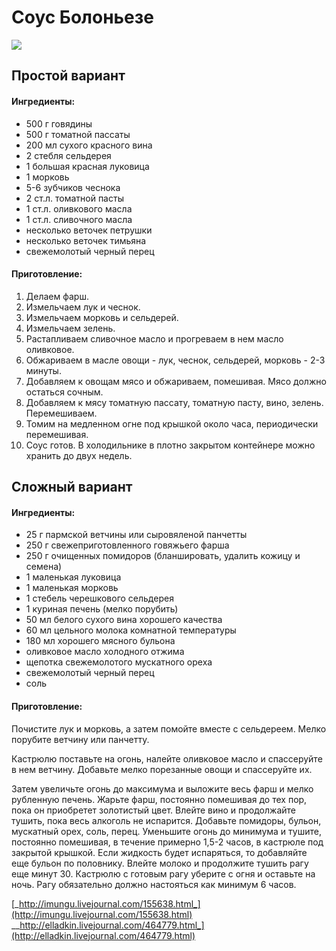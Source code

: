 # Соус Болоньезе

![](https://s-media-cache-ak0.pinimg.com/564x/60/45/48/604548b99e1f1cedac0c551897ceb18f.jpg)

## Простой вариант

#### Ингредиенты:

* 500 г говядины
* 500 г томатной пассаты
* 200 мл сухого красного вина
* 2 стебля сельдерея
* 1 большая красная луковица
* 1 морковь
* 5-6 зубчиков чеснока
* 2 ст.л. томатной пасты
* 1 ст.л. оливкового масла
* 1 ст.л. сливочного масла
* несколько веточек петрушки 
* несколько веточек тимьяна
* свежемолотый черный перец

#### Приготовление:

1. Делаем фарш.
2. Измельчаем лук и чеснок.
3. Измельчаем морковь и сельдерей.
4. Измельчаем зелень.
5. Растапливаем сливочное масло и прогреваем в нем масло оливковое.
6. Обжариваем в масле овощи - лук, чеснок, сельдерей, морковь - 2-3 минуты.
7. Добавляем к овощам мясо и обжариваем, помешивая. Мясо должно остаться сочным.
8. Добавляем к мясу томатную пассату, томатную пасту, вино, зелень. Перемешиваем.
9. Томим на медленном огне под крышкой около часа, периодически перемешивая.
10. Соус готов. В холодильнике в плотно закрытом контейнере можно хранить до двух недель.

## Сложный вариант

#### Ингредиенты:

* 25 г пармской ветчины или сыровяленой панчетты
* 250 г свежеприготовленного говяжьего фарша
* 250 г очищенных помидоров \(бланшировать, удалить кожицу и семена\)
* 1 маленькая луковица
* 1 маленькая морковь
* 1 стебель черешкового сельдерея
* 1 куриная печень \(мелко порубить\)
* 50 мл белого сухого вина хорошего качества
* 60 мл цельного молока комнатной температуры
* 180 мл хорошего мясного бульона
* оливковое масло холодного отжима
* щепотка свежемолотого мускатного ореха
* свежемолотый черный перец
* соль

#### Приготовление:

Почистите лук и морковь, а затем помойте вместе с сельдереем. Мелко порубите ветчину или панчетту.

Кастрюлю поставьте на огонь, налейте оливковое масло и спассеруйте в нем ветчину. Добавьте мелко порезанные овощи и спассеруйте их.

Затем увеличьте огонь до максимума и выложите весь фарш и мелко рубленную печень. Жарьте фарш, постоянно помешивая до тех пор, пока он приобретет золотистый цвет. Влейте вино и продолжайте тушить, пока весь алкоголь не испарится. Добавьте помидоры, бульон, мускатный орех, соль, перец. Уменьшите огонь до минимума и тушите, постоянно помешивая, в течение примерно 1,5-2 часов, в кастрюле под закрытой крышкой. Если жидкость будет испаряться, то добавляйте еще бульон по половнику. Влейте молоко и продолжите тушить рагу еще минут 30. Кастрюлю с готовым рагу уберите с огня и оставьте на ночь. Рагу обязательно должно настояться как минимум 6 часов.

[_http://imungu.livejournal.com/155638.html_](http://imungu.livejournal.com/155638.html) __http://elladkin.livejournal.com/464779.html_](http://elladkin.livejournal.com/464779.html)

